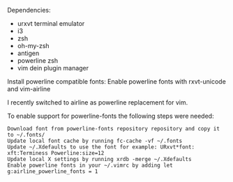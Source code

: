 Dependencies:
- urxvt terminal emulator
- i3
- zsh
- oh-my-zsh
- antigen
- powerline zsh
- vim dein plugin manager

Install powerline compatible fonts:
Enable powerline fonts with rxvt-unicode and vim-airline

I recently switched to airline as powerline replacement for vim.

To enable support for powerline-fonts the following steps were needed:

    Download font from powerline-fonts repository repository and copy it to ~/.fonts/
    Update local font cache by running fc-cache -vf ~/.fonts
    Update ~/.Xdefaults to use the font for example: URxvt*font: xft:Terminess Powerline:size=12
    Update local X settings by running xrdb -merge ~/.Xdefaults
    Enable powerline fonts in your ~/.vimrc by adding let g:airline_powerline_fonts = 1


